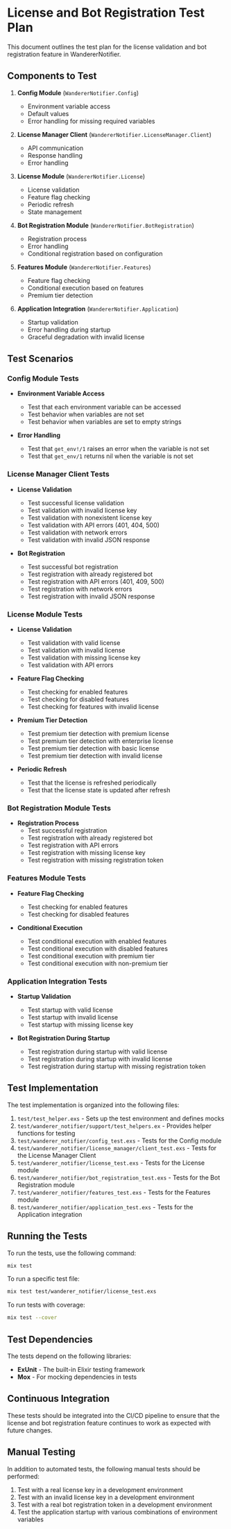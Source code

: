 # License and Bot Registration Test Plan

This document outlines the test plan for the license validation and bot registration feature in WandererNotifier.

## Components to Test

1. **Config Module** (`WandererNotifier.Config`)
   - Environment variable access
   - Default values
   - Error handling for missing required variables

2. **License Manager Client** (`WandererNotifier.LicenseManager.Client`)
   - API communication
   - Response handling
   - Error handling

3. **License Module** (`WandererNotifier.License`)
   - License validation
   - Feature flag checking
   - Periodic refresh
   - State management

4. **Bot Registration Module** (`WandererNotifier.BotRegistration`)
   - Registration process
   - Error handling
   - Conditional registration based on configuration

5. **Features Module** (`WandererNotifier.Features`)
   - Feature flag checking
   - Conditional execution based on features
   - Premium tier detection

6. **Application Integration** (`WandererNotifier.Application`)
   - Startup validation
   - Error handling during startup
   - Graceful degradation with invalid license

## Test Scenarios

### Config Module Tests

- **Environment Variable Access**
  - Test that each environment variable can be accessed
  - Test behavior when variables are not set
  - Test behavior when variables are set to empty strings

- **Error Handling**
  - Test that `get_env!/1` raises an error when the variable is not set
  - Test that `get_env/1` returns nil when the variable is not set

### License Manager Client Tests

- **License Validation**
  - Test successful license validation
  - Test validation with invalid license key
  - Test validation with nonexistent license key
  - Test validation with API errors (401, 404, 500)
  - Test validation with network errors
  - Test validation with invalid JSON response

- **Bot Registration**
  - Test successful bot registration
  - Test registration with already registered bot
  - Test registration with API errors (401, 409, 500)
  - Test registration with network errors
  - Test registration with invalid JSON response

### License Module Tests

- **License Validation**
  - Test validation with valid license
  - Test validation with invalid license
  - Test validation with missing license key
  - Test validation with API errors

- **Feature Flag Checking**
  - Test checking for enabled features
  - Test checking for disabled features
  - Test checking for features with invalid license

- **Premium Tier Detection**
  - Test premium tier detection with premium license
  - Test premium tier detection with enterprise license
  - Test premium tier detection with basic license
  - Test premium tier detection with invalid license

- **Periodic Refresh**
  - Test that the license is refreshed periodically
  - Test that the license state is updated after refresh

### Bot Registration Module Tests

- **Registration Process**
  - Test successful registration
  - Test registration with already registered bot
  - Test registration with API errors
  - Test registration with missing license key
  - Test registration with missing registration token

### Features Module Tests

- **Feature Flag Checking**
  - Test checking for enabled features
  - Test checking for disabled features

- **Conditional Execution**
  - Test conditional execution with enabled features
  - Test conditional execution with disabled features
  - Test conditional execution with premium tier
  - Test conditional execution with non-premium tier

### Application Integration Tests

- **Startup Validation**
  - Test startup with valid license
  - Test startup with invalid license
  - Test startup with missing license key

- **Bot Registration During Startup**
  - Test registration during startup with valid license
  - Test registration during startup with invalid license
  - Test registration during startup with missing registration token

## Test Implementation

The test implementation is organized into the following files:

1. `test/test_helper.exs` - Sets up the test environment and defines mocks
2. `test/wanderer_notifier/support/test_helpers.ex` - Provides helper functions for testing
3. `test/wanderer_notifier/config_test.exs` - Tests for the Config module
4. `test/wanderer_notifier/license_manager/client_test.exs` - Tests for the License Manager Client
5. `test/wanderer_notifier/license_test.exs` - Tests for the License module
6. `test/wanderer_notifier/bot_registration_test.exs` - Tests for the Bot Registration module
7. `test/wanderer_notifier/features_test.exs` - Tests for the Features module
8. `test/wanderer_notifier/application_test.exs` - Tests for the Application integration

## Running the Tests

To run the tests, use the following command:

```bash
mix test
```

To run a specific test file:

```bash
mix test test/wanderer_notifier/license_test.exs
```

To run tests with coverage:

```bash
mix test --cover
```

## Test Dependencies

The tests depend on the following libraries:

- **ExUnit** - The built-in Elixir testing framework
- **Mox** - For mocking dependencies in tests

## Continuous Integration

These tests should be integrated into the CI/CD pipeline to ensure that the license and bot registration feature continues to work as expected with future changes.

## Manual Testing

In addition to automated tests, the following manual tests should be performed:

1. Test with a real license key in a development environment
2. Test with an invalid license key in a development environment
3. Test with a real bot registration token in a development environment
4. Test the application startup with various combinations of environment variables 